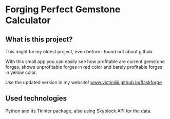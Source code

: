 # Forging Perfect Gemstone Calculator

## What is this project?
This might be my oldest project, even before i found out about github.

With this small app you can easily see how profitable are current gemstone forges, shows unprofitable forges in red color and barely profitable forges in yellow color.

Use the updated version in my website! www.victiniiiii.github.io/flaskforge
## Used technologies

Python and its Tkinter package, also using Skyblock API for the data.

